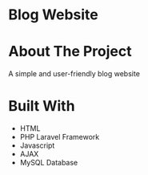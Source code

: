 # Blog Website 

# About The Project

A simple and user-friendly blog website

# Built With

* HTML
* PHP Laravel Framework
* Javascript
* AJAX
* MySQL Database

